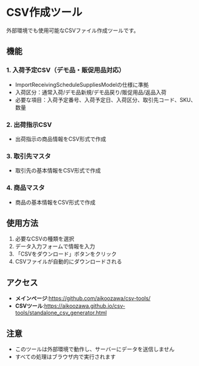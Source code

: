 # CSV作成ツール

外部環境でも使用可能なCSVファイル作成ツールです。

## 機能

### 1. 入荷予定CSV（デモ品・販促用品対応）
- ImportReceivingScheduleSuppliesModelの仕様に準拠
- 入荷区分：通常入荷/デモ品新規/デモ品戻り/販促用品/返品入荷
- 必要な項目：入荷予定番号、入荷予定日、入荷区分、取引先コード、SKU、数量

### 2. 出荷指示CSV
- 出荷指示の商品情報をCSV形式で作成

### 3. 取引先マスタ
- 取引先の基本情報をCSV形式で作成

### 4. 商品マスタ
- 商品の基本情報をCSV形式で作成

## 使用方法

1. 必要なCSVの種類を選択
2. データ入力フォームで情報を入力
3. 「CSVをダウンロード」ボタンをクリック
4. CSVファイルが自動的にダウンロードされる

## アクセス

- **メインページ**:https://github.com/aikoozawa/csv-tools/
- **CSVツール**:https://aikoozawa.github.io/csv-tools/standalone_csv_generator.html

## 注意

- このツールは外部環境で動作し、サーバーにデータを送信しません
- すべての処理はブラウザ内で実行されます
